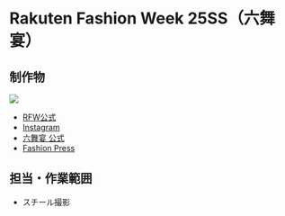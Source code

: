 # Rakuten Fashion Week 25SS（六舞宴）

## 制作物

<img src="https://github.com/isihigameKoudai/koudai-ishigame/blob/master/assets/img/rfw25ss_rokubuen.png" />

- [RFW公式](https://rakutenfashionweektokyo.com/jp/brands/detail/rokubuen/)
- [Instagram](https://www.instagram.com/rokubuen/)
- [六舞宴 公式](https://www.rokubuen.ninja/)
- [Fashion Press](https://www.fashion-press.net/news/123633)


## 担当・作業範囲

- スチール撮影

